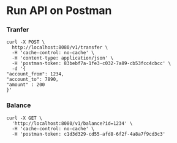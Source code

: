 

# Run API on Postman

### Tranfer ###
```
curl -X POST \
  http://localhost:8080/v1/transfer \
  -H 'cache-control: no-cache' \
  -H 'content-type: application/json' \
  -H 'postman-token: 83bebf7a-1fe3-c032-7a89-cb53fcc4cbcc' \
  -d '{
"account_from": 1234,
"account_to": 7890,
"amount" : 200
}'
```
### Balance ###
```
curl -X GET \
  'http://localhost:8080/v1/balance?id=1234' \
  -H 'cache-control: no-cache' \
  -H 'postman-token: c1d3d329-cd55-afd8-6f2f-4a8a7f9cd3c3'
  ````
